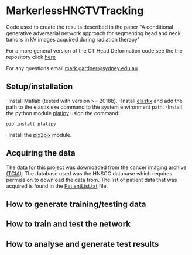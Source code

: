 # MarkerlessHNGTVTracking
Code used to create the results described in the paper "A conditional generative adversarial network approach for segmenting head and neck tumors in kV images acquired during radiation therapy"

For a more general version of the CT Head Deformation code see the the repository click [here](https://github.com/ACRF-Image-X-Institute/CTHeadDeformation) 

For any questions email mark.gardner@sydney.edu.au

## Setup/installation

-Install Matlab (tested with version >= 2018b).
-Install [elastix](https://elastix.lumc.nl/index.php) and add the path to the elastix.exe command to the system environment path.
-Install the python module [platipy](https://pyplati.github.io/platipy/) usign the command:
```
pip install platipy
```
-Install the [pix2pix](https://github.com/junyanz/pytorch-CycleGAN-and-pix2pix) module.

## Acquiring the data
The data for this project was downloaded from the cancer imaging archive [(TCIA)](https://www.cancerimagingarchive.net/). The database used was the HNSCC database which requires permission to download the data from. The list of patient data that was acquired is found in the [PatientList.txt](https://github.com/ACRF-Image-X-Institute/MarkerlessHNGTVTracking/PatientList.txt) file.

## How to generate training/testing data

## How to train and test the network

## How to analyse and generate test results
